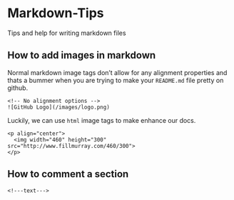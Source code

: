 # Markdown-Tips
Tips and help for writing markdown files

## How to add images in markdown

Normal markdown image tags don’t allow for any alignment properties and thats a bummer when you are trying to make your `README.md` file pretty on github.

```
<!-- No alignment options -->
![GitHub Logo](/images/logo.png)
```

Luckily, we can use `html` image tags to make enhance our docs.

```
<p align="center">
  <img width="460" height="300" src="http://www.fillmurray.com/460/300">
</p>
```

## How to comment a section
```
<!---text--->
```
